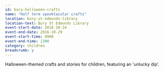 ```yaml
---
id: bury-halloween-crafts
name: "Half term spooktacular crafts"
location: bury-st-edmunds-library
location-text: Bury St Edmunds Library
event-start-date: 2016-10-24
event-end-date: 2016-10-29
event-start-time: 0900
event-end-time: 1300
category: children
breadcrumb: y
---
```


Halloween-themed crafts and stories for children, featuring an 'unlucky dip'.
